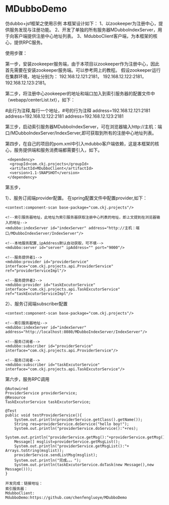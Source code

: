 # MDubboDemo
仿dubbo+jsf框架之使用示例
本框架设计如下：
1、以zookeeper为注册中心，提供服务发现与注册功能。
2、开发了单独的所有服务器MDubboIndexServer，用于向客户端提供注册中心地址列表。
3、MdubboClient客户端，为本框架的核心，提供RPC服务。

使用步骤：

第一步，安装zookeeper服务端，由于本项目以zookeeper作为注册中心，因此首先需要在安装zookeeper服务端。可以参考网上的教程。
假设zookeeper运行在集群环境，地址分别为：
192.168.12.121:2181，
192.168.12.122:2181，
192.168.12.123:2181。

第二步，将注册中心zookeeper的地址和端口加入到索引服务器的配置文件中（webapp/centerList.txt），如下：

#此行为注释,每行一个地址，#号的行为注释
address=192.168.12.121:2181
address=192.168.12.122:2181
address=192.168.12.123:2181

第三步，启动索引服务器MDubboIndexServer，可在浏览器输入http://主机：端口/MDubboIndexServer/IndexServer,即可获取到所有的注册中心地址列表。

第四步，在自己的项目的pom.xml中引入mdubbo客户端依赖，这是本框架的核心，服务提供端和服务消费端都需要引入，如下。

     <dependency>
      <groupId>com.ckj.projects</groupId>
      <artifactId>MDubboClient</artifactId>
      <version>1.1-SNAPSHOT</version>
     </dependency>
     
第五步，

1）、服务订阅端provider配置。
在spring配置文件中配置provider,如下：

<?xml version="1.0" encoding="UTF-8"?>
<beans xmlns="http://www.springframework.org/schema/beans"
       xmlns:xsi="http://www.w3.org/2001/XMLSchema-instance"
       xmlns:mdubbo="http://ckj.mdubbo.com/MDubbo/schema/mdubbo" xmlns:context="http://www.springframework.org/schema/context"
       xsi:schemaLocation="http://www.springframework.org/schema/beans http://www.springframework.org/schema/beans/spring-beans.xsd
       http://www.springframework.org/schema/context http://www.springframework.org/schema/context/spring-context.xsd
       http://ckj.mdubbo.com/MDubbo/schema/mdubbo http://ckj.mdubbo.com/MDubbo/schema/mdubbo/mdubbo.xsd">

    <context:component-scan base-package="com.ckj.projects"/>
    
    <!--索引服务器地址，此地址为索引服务器获取注册中心列表的地址，即上文提到在浏览器输入的地址-->
    <mdubbo:indexServer id="indexServer" address="http://主机：端口/MDubboIndexServer/IndexServer"/>
    
    <!--本地服务配置,ipAddress默认自动获取，可不填-->
    <mdubbo:server id="server" ipAddress="" port="9000"/>
    
    <!--服务提供者1-->
    <mdubbo:provider id="providerService" interface="com.ckj.projects.api.ProviderService" ref="providerServiceImpl"/>
    
    <!--服务提供者2-->
    <mdubbo:provider id="taskExcutorService" interface="com.ckj.projects.api.TaskExcutorService" ref="taskExcutorServiceImpl"/>
</beans>

2）、服务订阅端subscriber配置
<?xml version="1.0" encoding="UTF-8"?>
<beans xmlns="http://www.springframework.org/schema/beans"
       xmlns:xsi="http://www.w3.org/2001/XMLSchema-instance"
       xmlns:mdubbo="http://ckj.mdubbo.com/MDubbo/schema/mdubbo" xmlns:context="http://www.springframework.org/schema/context"
       xsi:schemaLocation="http://www.springframework.org/schema/beans http://www.springframework.org/schema/beans/spring-beans.xsd
       http://www.springframework.org/schema/context http://www.springframework.org/schema/context/spring-context.xsd
       http://ckj.mdubbo.com/MDubbo/schema/mdubbo http://ckj.mdubbo.com/MDubbo/schema/mdubbo/mdubbo.xsd">

    <context:component-scan base-package="com.ckj.projects"/>

    <!--索引服务器地址-->
    <mdubbo:indexServer id="indexServer" address="http://localhost:8080/MDubboIndexServer/IndexServer"/>

    <!--服务订阅者-->
    <mdubbo:subscriber id="providerService" interface="com.ckj.projects.api.ProviderService"/>

    <!--服务订阅者-->
    <mdubbo:subscriber id="taskExcutorService" interface="com.ckj.projects.api.TaskExcutorService"/>

</beans>

第六步，服务RPC调用

    @Autowired
    ProviderService providerService;
    @Resource
    TaskExcutorService taskExcutorService;

    @Test
    public void testProviderService(){
        System.out.println(providerService.getClass().getName());
        String res=providerService.doService("hello boy!");
        System.out.println("providerService.doService():"+res);
        System.out.println("providerService.getMsg():"+providerService.getMsg());
        Message[] msglist=providerService.getMsgList();
        System.out.println("providerService.getMsgList():"+ Arrays.toString(msglist));
        providerService.sendListMsg(msglist);
        System.out.println("完成。。。");
        System.out.println(taskExcutorService.doTask(new Message(),new Message()));
    }
    
    开发完成：链接地址：
    索引服务器：
    MdubboClient:
    MdubboDemo:https://github.com/chenfengluoye/MDubboDemo

   
